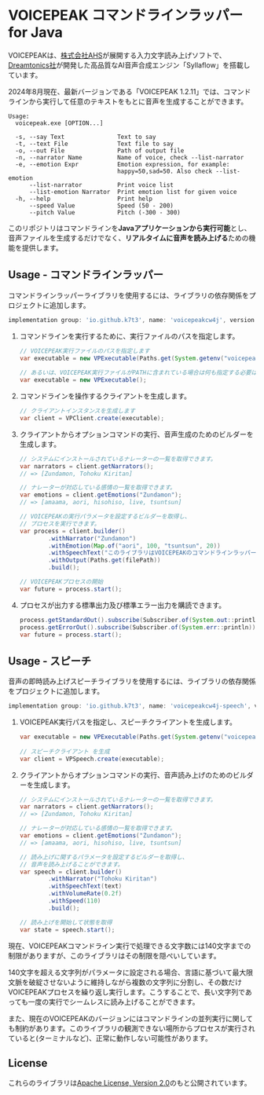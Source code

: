 # VOICEPEAK コマンドラインラッパー for Java

VOICEPEAKは、[株式会社AHS](https://www.ah-soft.com/)が展開する入力文字読み上げソフトで、[Dreamtonics社](https://dreamtonics.com/synthesizerv/)が開発した高品質なAI音声合成エンジン「Syllaflow」を搭載しています。

2024年8月現在、最新バージョンである「VOICEPEAK 1.2.11」では、コマンドラインから実行して任意のテキストをもとに音声を生成することができます。
```
Usage:
  voicepeak.exe [OPTION...]

  -s, --say Text               Text to say
  -t, --text File              Text file to say
  -o, --out File               Path of output file
  -n, --narrator Name          Name of voice, check --list-narrator
  -e, --emotion Expr           Emotion expression, for example:
                               happy=50,sad=50. Also check --list-emotion
      --list-narrator          Print voice list
      --list-emotion Narrator  Print emotion list for given voice
  -h, --help                   Print help
      --speed Value            Speed (50 - 200)
      --pitch Value            Pitch (-300 - 300)
```

このリポジトリはコマンドラインを**Javaアプリケーションから実行可能**とし、音声ファイルを生成するだけでなく、**リアルタイムに音声を読み上げる**ための機能を提供します。


## Usage - コマンドラインラッパー

コマンドラインラッパーライブラリを使用するには、ライブラリの依存関係をプロジェクトに追加します。
```groovy
implementation group: 'io.github.k7t3', name: 'voicepeakcw4j', version: '0.1.2'
```

1. コマンドラインを実行するために、実行ファイルのパスを指定します。
    ```java
    // VOICEPEAK実行ファイルのパスを指定します
    var executable = new VPExecutable(Paths.get(System.getenv("voicepeak_bin")));
            
    // あるいは、VOICEPEAK実行ファイルがPATHに含まれている場合は何も指定する必要はありません
    var executable = new VPExecutable();
    ```

2. コマンドラインを操作するクライアントを生成します。
    ```java
    // クライアントインスタンスを生成します
    var client = VPClient.create(executable);
    ```

3. クライアントからオプションコマンドの実行、音声生成のためのビルダーを生成します。
    ```java
    // システムにインストールされているナレーターの一覧を取得できます。
    var narrators = client.getNarrators();
    // => [Zundamon, Tohoku Kiritan]

    // ナレーターが対応している感情の一覧を取得できます。
    var emotions = client.getEmotions("Zundamon");
    // => [amaama, aori, hisohiso, live, tsuntsun]

    // VOICEPEAKの実行パラメータを設定するビルダーを取得し、
    // プロセスを実行できます。
    var process = client.builder()
            .withNarrator("Zundamon")
            .withEmotion(Map.of("aori", 100, "tsuntsun", 20))
            .withSpeechText("このライブラリはVOICEPEAKのコマンドラインラッパーです。")
            .withOutput(Paths.get(filePath))
            .build();
   
    // VOICEPEAKプロセスの開始
    var future = process.start();
    ```

4. プロセスが出力する標準出力及び標準エラー出力を購読できます。
    ```java
   process.getStandardOut().subscribe(Subscriber.of(System.out::println));
   process.getErrorOut().subscribe(Subscriber.of(System.err::println));
   var future = process.start();
    ```

## Usage - スピーチ

音声の即時読み上げスピーチライブラリを使用するには、ライブラリの依存関係をプロジェクトに追加します。
```groovy
implementation group: 'io.github.k7t3', name: 'voicepeakcw4j-speech', version: '0.1.2'
```

1. VOICEPEAK実行パスを指定し、スピーチクライアントを生成します。
    ```java
    var executable = new VPExecutable(Paths.get(System.getenv("voicepeak_bin")));
           
    // スピーチクライアント を生成
    var client = VPSpeech.create(executable);
    ```

2. クライアントからオプションコマンドの実行、音声読み上げのためのビルダーを生成します。
    ```java
    // システムにインストールされているナレーターの一覧を取得できます。
    var narrators = client.getNarrators();
    // => [Zundamon, Tohoku Kiritan]

    // ナレーターが対応している感情の一覧を取得できます。
    var emotions = client.getEmotions("Zundamon");
    // => [amaama, aori, hisohiso, live, tsuntsun]

    // 読み上げに関するパラメータを設定するビルダーを取得し、
    // 音声を読み上げることができます。
    var speech = client.builder()
            .withNarrator("Tohoku Kiritan")
            .withSpeechText(text)
            .withVolumeRate(0.2f)
            .withSpeed(110)
            .build();

    // 読み上げを開始して状態を取得
    var state = speech.start();
    ```


現在、VOICEPEAKコマンドライン実行で処理できる文字数には140文字までの制限がありますが、このライブラリはその制限を隠ぺいしています。

140文字を超える文字列がパラメータに設定される場合、言語に基づいて最大限文脈を破綻させないように維持しながら複数の文字列に分割し、その数だけVOICEPEAKプロセスを繰り返し実行します。こうすることで、長い文字列であっても一度の実行でシームレスに読み上げることができます。

また、現在のVOICEPEAKのバージョンにはコマンドラインの並列実行に関しても制約があります。このライブラリの観測できない場所からプロセスが実行されていると(ターミナルなど)、正常に動作しない可能性があります。


## License

これらのライブラリは[Apache License, Version 2.0](LICENSE)のもと公開されています。